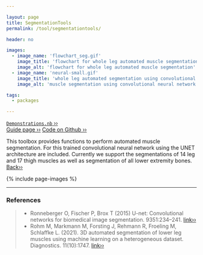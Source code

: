 ```yaml
---

layout: page
title: SegmentationTools
permalink: /tool/segmentationtools/

header: no

images:
  - image_name: 'flowchart_seg.gif'
    image_title: 'flowchart for whole leg automated muscle segmentation using convolutional neural network with the UNET architecture.'
    image_alt: 'flowchart for whole leg automated muscle segmentation'
  - image_name: 'neural-small.gif'
    image_title: 'whole leg automated segmentation using convolutional neural network with the UNET architecture.'
    image_alt: 'muscle segmentation using convolutional neural network'

tags: 
  - packages

---
```


[`Demonstrations.nb` ››](/doc/demo/) <br>
[Guide page ››](/assets/htmldoc/html/guide/{{page.title}})
[Code on Github ››](https://github.com/mfroeling/QMRITools/blob/master/QMRITools/Kernel/SegmentationTools.wl)

This toolbox provides functions to perform automated muscle segmentation.
For this trained convolutional neural network using the UNET architecture are included.
Currently we support the segmentations of 14 leg and 17 thigh muscles as well as
segmentation of all lower extremity bones. [Back››](/tool/)

{% include page-images %}

--------------------------------------------------------------------------

### References

> - Ronneberger O, Fischer P, Brox T (2015) U-net: Convolutional networks for biomedical image segmentation. 9351:234–241.
[link››](https://arxiv.org/abs/1505.04597)
> - Rohm M, Markmann M, Forsting J, Rehmann R, Froeling M, Schlaffke L. (2021). 3D automated segmentation of
lower leg muscles using machine learning on a heterogeneous dataset. Diagnostics. 11(10):1747. [link››](https://doi.org/10.3390/diagnostics11101747)

